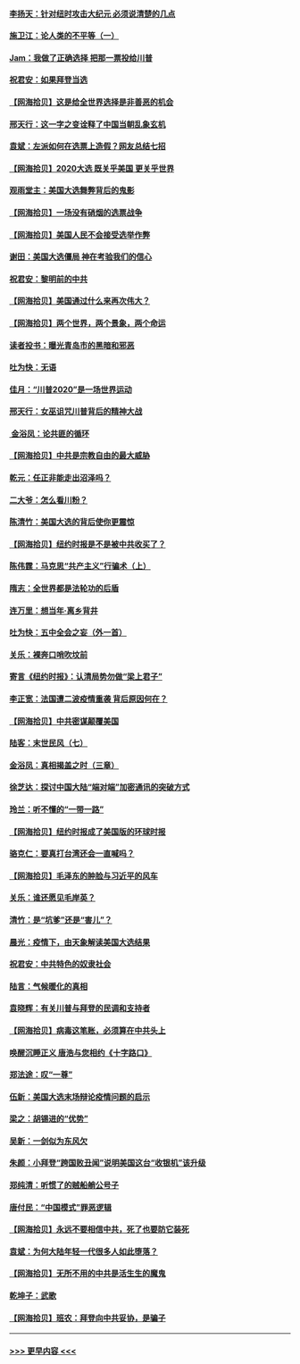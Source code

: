 #### [李扬天：针对纽时攻击大纪元 必须说清楚的几点](../pages/nsc993/n12536001.md?t=11100951) 
#### [施卫江：论人类的不平等（一）](../pages/nsc993/n12535700.md?t=11100951) 
#### [Jam：我做了正确选择 把那一票投给川普](../pages/nsc993/n12535743.md?t=11100951) 
#### [祝君安：如果拜登当选](../pages/nsc993/n12535726.md?t=11100951) 
#### [【网海拾贝】这是给全世界选择是非善恶的机会](../pages/nsc993/n12535061.md?t=11100951) 
#### [邢天行：这一字之变诠释了中国当朝乱象玄机](../pages/nsc993/n12533446.md?t=11100951) 
#### [袁斌：左派如何在选票上造假？网友总结七招](../pages/nsc993/n12533180.md?t=11100951) 
#### [【网海拾贝】2020大选 既关乎美国 更关乎世界](../pages/nsc993/n12533161.md?t=11100951) 
#### [观雨堂主：美国大选舞弊背后的鬼影](../pages/nsc993/n12533153.md?t=11100951) 
#### [【网海拾贝】一场没有硝烟的选票战争](../pages/nsc993/n12531883.md?t=11100951) 
#### [【网海拾贝】美国人民不会接受选举作弊](../pages/nsc993/n12528850.md?t=11100951) 
#### [谢田：美国大选僵局 神在考验我们的信心](../pages/nsc993/n12527932.md?t=11100951) 
#### [祝君安：黎明前的中共](../pages/nsc993/n12524071.md?t=11100951) 
#### [【网海拾贝】美国通过什么来再次伟大？](../pages/nsc993/n12523844.md?t=11100951) 
#### [【网海拾贝】两个世界，两个景象，两个命运](../pages/nsc993/n12521419.md?t=11100951) 
#### [读者投书：曝光青岛市的黑暗和邪恶](../pages/nsc993/n12520988.md?t=11100951) 
#### [吐为快：无语](../pages/nsc993/n12518588.md?t=11100951) 
#### [佳月：“川普2020”是一场世界运动](../pages/nsc993/n12518581.md?t=11100951) 
#### [邢天行：女巫诅咒川普背后的精神大战](../pages/nsc993/n12517257.md?t=11100951) 
#### [ 金浴凤：论共匪的循环](../pages/nsc993/n12517133.md?t=11100951) 
#### [【网海拾贝】中共是宗教自由的最大威胁](../pages/nsc993/n12516879.md?t=11100951) 
#### [乾元：任正非能走出沼泽吗？](../pages/nsc993/n12515831.md?t=11100951) 
#### [二大爷：怎么看川粉？](../pages/nsc993/n12515820.md?t=11100951) 
#### [陈清竹：美国大选的背后使你更震惊](../pages/nsc993/n12515589.md?t=11100951) 
#### [【网海拾贝】纽约时报是不是被中共收买了？](../pages/nsc993/n12515122.md?t=11100951) 
#### [陈伟霆：马克思“共产主义”行骗术（上）](../pages/nsc993/n12510217.md?t=11100951) 
#### [隋志：全世界都是法轮功的后盾](../pages/nsc993/n12510636.md?t=11100951) 
#### [连万里：想当年‧离乡背井](../pages/nsc993/n12510623.md?t=11100951) 
#### [吐为快：五中全会之妄（外一首）](../pages/nsc993/n12510470.md?t=11100951) 
#### [关乐：裸奔口哨吹坟前](../pages/nsc993/n12510403.md?t=11100951) 
#### [寄言《纽约时报》：认清局势勿做“梁上君子”](../pages/nsc993/n12510042.md?t=11100951) 
#### [李正宽：法国遭二波疫情重袭 背后原因何在？](../pages/nsc993/n12509971.md?t=11100951) 
#### [【网海拾贝】中共密谋颠覆美国](../pages/nsc993/n12509816.md?t=11100951) 
#### [陆客：末世民风（七）](../pages/nsc993/n12507822.md?t=11100951) 
#### [金浴凤：真相揭盖之时（三章）](../pages/nsc993/n12507804.md?t=11100951) 
#### [徐芝达：探讨中国大陆“端对端”加密通讯的突破方式](../pages/nsc993/n12507682.md?t=11100951) 
#### [玲兰：听不懂的“一带一路”](../pages/nsc993/n12507669.md?t=11100951) 
#### [【网海拾贝】纽约时报成了美国版的环球时报](../pages/nsc993/n12507053.md?t=11100951) 
#### [骆克仁：要真打台湾还会一直喊吗？](../pages/nsc993/n12506843.md?t=11100951) 
#### [【网海拾贝】毛泽东的肿脸与习近平的风车](../pages/nsc993/n12504537.md?t=11100951) 
#### [关乐：谁还愿见毛岸英？](../pages/nsc993/n12503866.md?t=11100951) 
#### [清竹：是“坑爹”还是“害儿”？](../pages/nsc993/n12503034.md?t=11100951) 
#### [晨光：疫情下，由天象解读美国大选结果](../pages/nsc993/n12502536.md?t=11100951) 
#### [祝君安：中共特色的奴隶社会](../pages/nsc993/n12501529.md?t=11100951) 
#### [陆言：气候暖化的真相](../pages/nsc993/n12501183.md?t=11100951) 
#### [袁晓辉：有关川普与拜登的民调和支持者](../pages/nsc993/n12500433.md?t=11100951) 
#### [【网海拾贝】病毒这笔账，必须算在中共头上](../pages/nsc993/n12500320.md?t=11100951) 
#### [唤醒沉睡正义 唐浩与您相约《十字路口》](../pages/nsc993/n12497980.md?t=11100951) 
#### [郑法途：叹“一尊”](../pages/nsc993/n12498837.md?t=11100951) 
#### [伍新：美国大选末场辩论疫情问题的启示](../pages/nsc993/n12498829.md?t=11100951) 
#### [梁之：胡锡进的“优势”](../pages/nsc993/n12498780.md?t=11100951) 
#### [吴新：一剑似为东风欠](../pages/nsc993/n12498772.md?t=11100951) 
#### [朱颜：小拜登“跨国败丑闻”说明美国这台“收银机”该升级](../pages/nsc993/n12498731.md?t=11100951) 
#### [郑纯清：听惯了的贼船艄公号子](../pages/nsc993/n12498721.md?t=11100951) 
#### [唐付民：“中国模式”罪恶逻辑](../pages/nsc993/n12498310.md?t=11100951) 
#### [【网海拾贝】永远不要相信中共，死了也要防它装死](../pages/nsc993/n12498162.md?t=11100951) 
#### [袁斌：为何大陆年轻一代很多人如此堕落？](../pages/nsc993/n12495696.md?t=11100951) 
#### [【网海拾贝】无所不用的中共是活生生的魔鬼](../pages/nsc993/n12495621.md?t=11100951) 
#### [乾坤子：武歌](../pages/nsc993/n12493391.md?t=11100951) 
#### [【网海拾贝】班农：拜登向中共妥协，是骗子](../pages/nsc993/n12492877.md?t=11100951) 

----
#### [ >>> 更早内容 <<< ](../indexes/nsc993-earlier.md)

